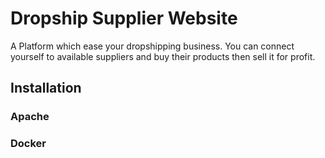 # Dropship Supplier Website

A Platform which ease your dropshipping business. You can connect yourself to available suppliers and buy their products then sell it for profit.

## Installation

### Apache

### Docker


